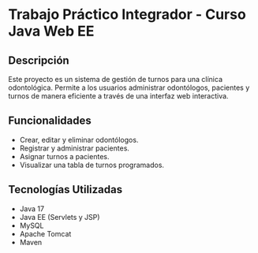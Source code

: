 # Trabajo Práctico Integrador - Curso Java Web EE

## Descripción
Este proyecto es un sistema de gestión de turnos para una clínica odontológica. Permite a los usuarios administrar odontólogos, pacientes y turnos de manera eficiente a través de una interfaz web interactiva.

## Funcionalidades
- Crear, editar y eliminar odontólogos.
- Registrar y administrar pacientes.
- Asignar turnos a pacientes.
- Visualizar una tabla de turnos programados.


## Tecnologías Utilizadas
- Java 17
- Java EE (Servlets y JSP)
- MySQL
- Apache Tomcat
- Maven


